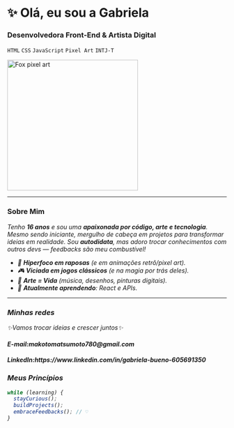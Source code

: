 # ✨ Olá, eu sou a Gabriela  

### **Desenvolvedora Front-End & Artista Digital**  
`HTML` `CSS` `JavaScript` `Pixel Art` `INTJ-T`  

<img align="https://img.itch.zone/aW1nLzkyMDIxMDUucG5n/original/34uIRj.png" width="300" alt="Fox pixel art">  

---

### **Sobre Mim**  
<i>Tenho **16 anos** e sou uma **apaixonada por código, arte e tecnologia**. Mesmo sendo iniciante, mergulho de cabeça em projetos para transformar ideias em realidade. Sou **autodidata**, mas adoro trocar conhecimentos com outros devs — feedbacks são meu combustível!<i/>

- 🦊 **Hiperfoco em raposas** (e em animações retrô/pixel art).  
- 🎮 **Viciada em jogos clássicos** (e na magia por trás deles).  
- 🎨 **Arte = Vida** (música, desenhos, pinturas digitais).  
- 🌱 **Atualmente aprendendo**: React e APIs.  

---

 
### _Minhas redes_ 
✨Vamos trocar ideias e crescer juntos✨


 
<div> 
 <h4>E-mail:<a>makotomatsumoto780@gmail.com</a></h4>
<h4>LinkedIn:<a>https://www.linkedin.com/in/gabriela-bueno-605691350<a><h4>
</div>

### **Meus Princípios**  
```javascript
while (learning) {
  stayCurious();
  buildProjects();
  embraceFeedbacks(); // ♡
}
